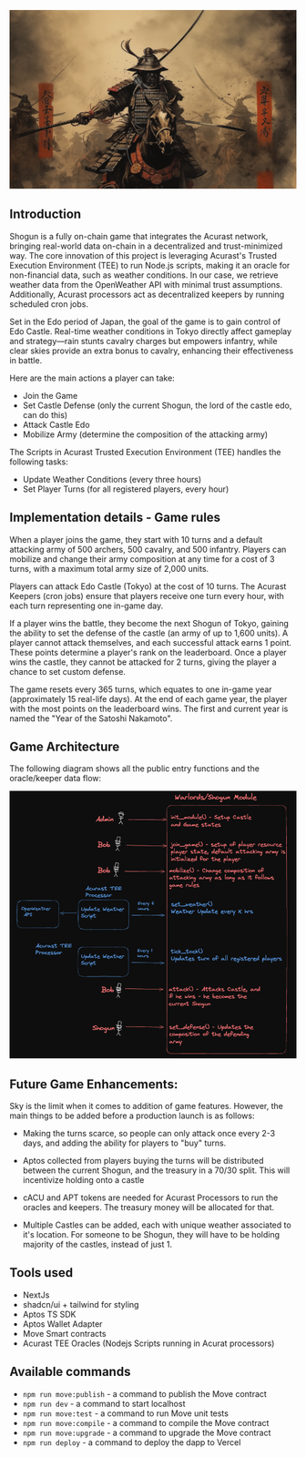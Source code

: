 ![alt text](images/cover.png)

## Introduction  

Shogun is a fully on-chain game that integrates the Acurast network, bringing real-world data on-chain in a decentralized and trust-minimized way. The core innovation of this project is leveraging Acurast's Trusted Execution Environment (TEE) to run Node.js scripts, making it an oracle for non-financial data, such as weather conditions. In our case, we retrieve weather data from the OpenWeather API with minimal trust assumptions. Additionally, Acurast processors act as decentralized keepers by running scheduled cron jobs.

Set in the Edo period of Japan, the goal of the game is to gain control of Edo Castle. Real-time weather conditions in Tokyo directly affect gameplay and strategy—rain stunts cavalry charges but empowers infantry, while clear skies provide an extra bonus to cavalry, enhancing their effectiveness in battle.

Here are the main actions a player can take:

* Join the Game
* Set Castle Defense (only the current Shogun, the lord of the castle edo, can do this)
* Attack Castle Edo 
* Mobilize Army (determine the composition of the attacking army)

The Scripts in Acurast Trusted Execution Environment (TEE) handles the following tasks:

* Update Weather Conditions (every three hours)
* Set Player Turns (for all registered players, every hour)

## Implementation details - Game rules

When a player joins the game, they start with 10 turns and a default attacking army of 500 archers, 500 cavalry, and 500 infantry. Players can mobilize and change their army composition at any time for a cost of 3 turns, with a maximum total army size of 2,000 units.

Players can attack Edo Castle (Tokyo) at the cost of 10 turns. The Acurast Keepers (cron jobs) ensure that players receive one turn every hour, with each turn representing one in-game day.

If a player wins the battle, they become the next Shogun of Tokyo, gaining the ability to set the defense of the castle (an army of up to 1,600 units). A player cannot attack themselves, and each successful attack earns 1 point. These points determine a player's rank on the leaderboard. Once a player wins the castle, they cannot be attacked for 2 turns, giving the player a chance to set custom defense.

The game resets every 365 turns, which equates to one in-game year (approximately 15 real-life days). At the end of each game year, the player with the most points on the leaderboard wins. The first and current year is named the "Year of the Satoshi Nakamoto".

## Game Architecture

The following diagram shows all the public entry functions and the oracle/keeper data flow: 

![alt text](images/architecture.png)

## Future Game Enhancements:

Sky is the limit when it comes to addition of game features. However, the main things to be added before a production launch is as follows: 

* Making the turns scarce, so people can only attack once every 2-3 days, and adding the ability for players to "buy" turns. 

* Aptos collected from players buying the turns will be distributed between the current Shogun, and the treasury in a 70/30 split. This will incentivize holding onto a castle

* cACU and APT tokens are needed for Acurast Processors to run the oracles and keepers. The treasury money will be allocated for that.

* Multiple Castles can be added, each with unique weather associated to it's location. For someone to be Shogun, they will have to be holding majority of the castles, instead of just 1. 


## Tools used

- NextJs
- shadcn/ui + tailwind for styling
- Aptos TS SDK
- Aptos Wallet Adapter
- Move Smart contracts 
- Acurast TEE Oracles (Nodejs Scripts running in Acurat processors)

## Available commands

- `npm run move:publish` - a command to publish the Move contract
- `npm run dev` - a command to start localhost 
- `npm run move:test` - a command to run Move unit tests
- `npm run move:compile` - a command to compile the Move contract
- `npm run move:upgrade` - a command to upgrade the Move contract
- `npm run deploy` - a command to deploy the dapp to Vercel
